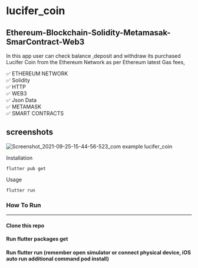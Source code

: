 # lucifer_coin

## Ethereum-Blockchain-Solidity-Metamasak-SmarContract-Web3

In this app user can check balance ,deposit and withdraw its purchased Lucifer Coin from the Ethereum Network as per Ethereum latest Gas fees, 

✅  ETHEREUM NETWORK\
✅  Solidity\
✅  HTTP\
✅  WEB3\
✅  Json Data\
✅  METAMASK\
✅  SMART CONTRACTS

##  screenshots
![Screenshot_2021-09-25-15-44-56-523_com example lucifer_coin](https://user-images.githubusercontent.com/51333268/134768624-98e6ea0d-e94b-4d0d-bf31-2892478816d9.jpg)



Installation

```
flutter pub get
```
Usage 

```
flutter run
```


### How To Run
-----------------------
#### Clone this repo
#### Run flutter packages get
#### Run flutter run (remember open simulator or connect physical device, iOS auto run additional command pod install)



